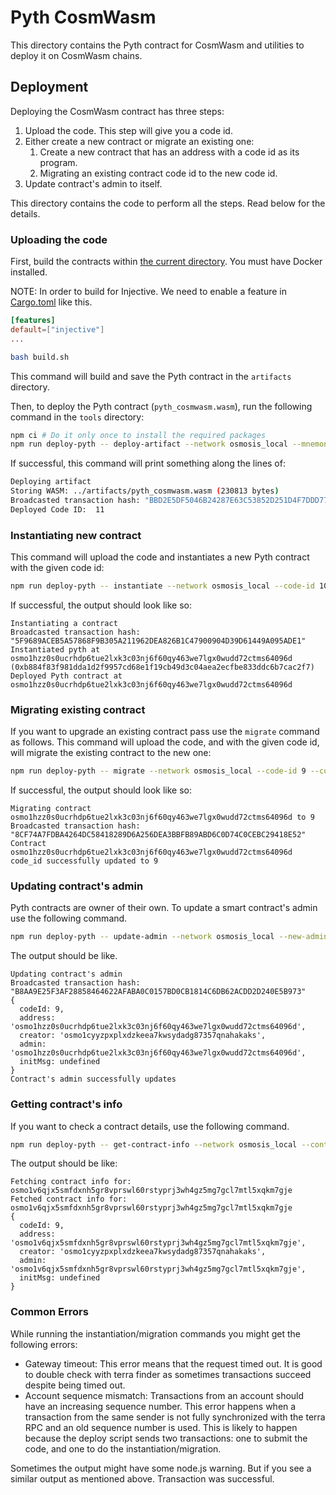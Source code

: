 # Pyth CosmWasm

This directory contains the Pyth contract for CosmWasm and utilities to deploy it on CosmWasm chains.

## Deployment

Deploying the CosmWasm contract has three steps:

1. Upload the code. This step will give you a code id.
2. Either create a new contract or migrate an existing one:
   1. Create a new contract that has an address with a code id as its program.
   2. Migrating an existing contract code id to the new code id.
3. Update contract's admin to itself.

This directory contains the code to perform all the steps. Read below for the details.

### Uploading the code

First, build the contracts within [the current directory](./). You must have Docker installed.

NOTE: In order to build for Injective. We need to enable a feature in [Cargo.toml](./contracts/pyth/Cargo.toml) like this.

```toml
[features]
default=["injective"]
...
```

```sh
bash build.sh
```

This command will build and save the Pyth contract in the `artifacts` directory.

Then, to deploy the Pyth contract (`pyth_cosmwasm.wasm`), run the following command in the `tools` directory:

```sh
npm ci # Do it only once to install the required packages
npm run deploy-pyth -- deploy-artifact --network osmosis_local --mnemonic "online prefer ..." --artifact "../artifacts/pyth_cosmwasm.wasm"
```

If successful, this command will print something along the lines of:

```sh
Deploying artifact
Storing WASM: ../artifacts/pyth_cosmwasm.wasm (230813 bytes)
Broadcasted transaction hash: "BBD2E5DF5046B24287E63C53852D251D4F7DDD7755E663C9EB67A9B5560DFE4C"
Deployed Code ID:  11
```

### Instantiating new contract

This command will upload the code and instantiates a new Pyth contract with the given code id:

```sh
npm run deploy-pyth -- instantiate --network osmosis_local --code-id 10 --mnemonic "online prefer ..."
```

If successful, the output should look like so:

```
Instantiating a contract
Broadcasted transaction hash: "5F9689ACEB5A57868F9B305A211962DEA826B1C47900904D39D61449A095ADE1"
Instantiated pyth at osmo1hzz0s0ucrhdp6tue2lxk3c03nj6f60qy463we7lgx0wudd72ctms64096d (0xb884f83f981dda1d2f9957cd68e1f19cb49d3c04aea2ecfbe833ddc6b7cac2f7)
Deployed Pyth contract at osmo1hzz0s0ucrhdp6tue2lxk3c03nj6f60qy463we7lgx0wudd72ctms64096d
```

### Migrating existing contract

If you want to upgrade an existing contract pass use the `migrate` command as follows.
This command will upload the code, and with the given code id, will migrate the existing contract to the new one:

```sh
npm run deploy-pyth -- migrate --network osmosis_local --code-id 9 --contract osmo1.. --mnemonic "online prefer ..."
```

If successful, the output should look like so:

```
Migrating contract osmo1hzz0s0ucrhdp6tue2lxk3c03nj6f60qy463we7lgx0wudd72ctms64096d to 9
Broadcasted transaction hash: "8CF74A7FDBA4264DC58418289D6A256DEA3BBFB89ABD6C0D74C0CEBC29418E52"
Contract osmo1hzz0s0ucrhdp6tue2lxk3c03nj6f60qy463we7lgx0wudd72ctms64096d code_id successfully updated to 9
```

### Updating contract's admin

Pyth contracts are owner of their own. To update a smart contract's admin use the following command.

```sh
npm run deploy-pyth -- update-admin --network osmosis_local --new-admin osmo1.. --contract osmo1... --mnemonic "online prefer ..."
```

The output should be like.

```
Updating contract's admin
Broadcasted transaction hash: "B8AA9E25F3AF28858464622AFABA0C0157BD0CB1814C6DB62ACDD2D240E5B973"
{
  codeId: 9,
  address: 'osmo1hzz0s0ucrhdp6tue2lxk3c03nj6f60qy463we7lgx0wudd72ctms64096d',
  creator: 'osmo1cyyzpxplxdzkeea7kwsydadg87357qnahakaks',
  admin: 'osmo1hzz0s0ucrhdp6tue2lxk3c03nj6f60qy463we7lgx0wudd72ctms64096d',
  initMsg: undefined
}
Contract's admin successfully updates
```

### Getting contract's info

If you want to check a contract details, use the following command.

```sh
npm run deploy-pyth -- get-contract-info --network osmosis_local --contract osmo1... --mnemonic "online prefer ..."
```

The output should be like:

```
Fetching contract info for: osmo1v6qjx5smfdxnh5gr8vprswl60rstyprj3wh4gz5mg7gcl7mtl5xqkm7gje
Fetched contract info for: osmo1v6qjx5smfdxnh5gr8vprswl60rstyprj3wh4gz5mg7gcl7mtl5xqkm7gje
{
  codeId: 9,
  address: 'osmo1v6qjx5smfdxnh5gr8vprswl60rstyprj3wh4gz5mg7gcl7mtl5xqkm7gje',
  creator: 'osmo1cyyzpxplxdzkeea7kwsydadg87357qnahakaks',
  admin: 'osmo1v6qjx5smfdxnh5gr8vprswl60rstyprj3wh4gz5mg7gcl7mtl5xqkm7gje',
  initMsg: undefined
}
```

### Common Errors

While running the instantiation/migration commands you might get the following errors:

- Gateway timeout: This error means that the request timed out. It is good to double check with terra finder as sometimes transactions succeed despite being timed out.
- Account sequence mismatch: Transactions from an account should have an increasing sequence number. This error happens when a transaction from the same sender is not fully synchronized with the terra RPC and an old sequence number is used. This is likely to happen because the deploy script sends two transactions: one to submit the code, and one to do the instantiation/migration.

Sometimes the output might have some node.js warning. But if you see a similar output as mentioned above. Transaction was successful.
